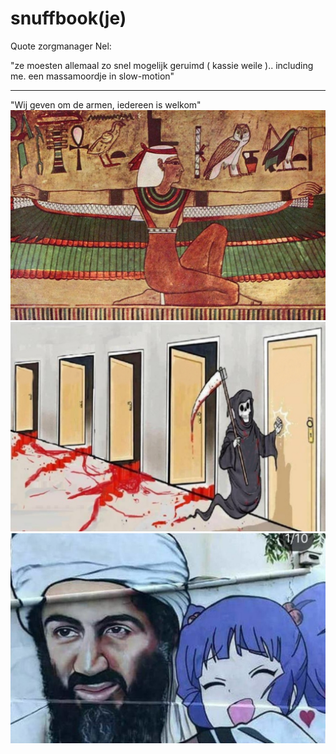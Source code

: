 # snuffbook(je)

Quote zorgmanager Nel:

"ze moesten allemaal zo snel mogelijk geruimd ( kassie weile ).. including me.
 een massamoordje in slow-motion"
 
 -----------------------------------------------------------------------
 
 "Wij geven om de armen, iedereen is welkom"
![](https://github.com/nixworks/Snuff-book/blob/master/business%20model/wasteil/AI/ArtBoard%20Image%20(425).jpg)
![](https://github.com/nixworks/Snuff-book/blob/master/book%20slot/slot%20machine/AI/ArtBoard%20Image%20(412).jpg)
![](https://github.com/nixworks/Snuff-book/blob/master/gifkabinet/designer%20killing/AI/ArtBoard%20Image%20(414).jpg)
